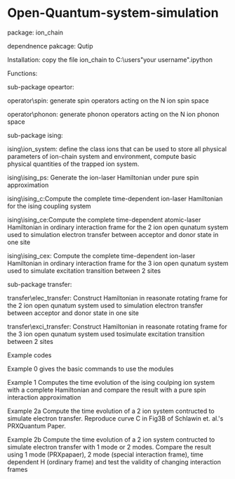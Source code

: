 # Open-Quantum-system-simulation
package: ion_chain

dependnence pakcage: Qutip

Installation: copy the file ion_chain to C:\users\"your username"\.ipython

Functions:

sub-package opeartor:

operator\spin: generate spin operators acting on the N ion spin space

operator\phonon: generate phonon operators acting on the N ion phonon space

sub-package ising:

ising\ion_system: define the class ions that can be used to store all physical parameters of ion-chain system and environment, compute basic  
physical quantities of the trapped ion system. 

ising\ising_ps: Generate the ion-laser Hamiltonian under pure spin approximation

ising\ising_c:Compute the complete time-dependent ion-laser Hamiltonian for the ising coupling system

ising\ising_ce:Compute the complete time-dependent atomic-laser Hamiltonian in ordinary interaction frame for the 2 ion open qunatum system used to simulation electron transfer between acceptor and donor state in one site

ising\ising_cex: Compute the complete time-dependent ion-laser Hamiltonian in ordinary interaction frame for the 3 ion open qunatum system used to simulate excitation transition between 2 sites

sub-package transfer:

transfer\elec_transfer: Construct Hamiltonian in reasonate rotating frame for the 2 ion open qunatum system used to simulation electron transfer between acceptor and donor state in one site

transfer\exci_transfer: Construct Hamiltonian in reasonate rotating frame for the 3 ion open qunatum system used tosimulate excitation transition between 2 sites

Example codes

Example 0 gives the basic commands to use the modules 

Example 1 Computes the time evolution of the ising coulping ion system with a complete Hamiltonian and compare the result with a pure spin interaction approximation

Example 2a Compute the time evolution of a 2 ion system contructed to simulate electron transfer. Reproduce curve C in Fig3B of Schlawin et. al.'s PRXQuantum Paper.

Example 2b Compute the time evolution of a 2 ion system contructed to simulate electron transfer with 1 mode or 2 modes. Compare the result using 1 mode (PRXpapaer), 2 mode (special interaction frame), time dependent H (ordinary frame) and test the validity of changing interaction frames
